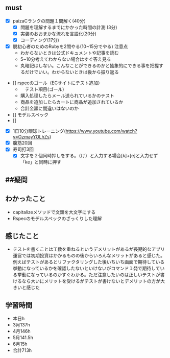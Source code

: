 

## must
- [x] paizaCランクの問題１問解く(40分)
  - [x] 問題を理解するまでにかかった時間の計測 (3分)
  - [x] 実装のおおまかな流れを言語化(20分)
  - [x] コーディング(17分)
- [x] 脱初心者のためのRubyを2問やる(10~15分でやる)
  注意点
   -  わからないときは公式ドキュメントや記事を読む
   -  5~10分考えてわからない場合はすぐ答え見る
   -  丸暗記はしない。こんなことができるのかと抽象的にできる事を把握するだけでいい。わからないときは後から振り返る
- [] rspecのゴール（ECサイトにテスト追加）
  - 　テスト項目(ゴール)
  - 購入処理したらメール送られているかのテスト
  - 商品を追加したらカートに商品が追加されているか
  - 合計金額に間違いはないのか
 - [] モデルスペック
 - [] 
 
- [x] 1日10分眼球トレーニング(https://www.youtube.com/watch?v=OzmayYOLhZs)
- [x] 腹筋20回
- [x] 寿司打3回
  - [x] 文字を２個同時押しをする。（け）と入力する場合[k]+[e]と入力せず「ke」と同時に押す

##疑問
- 


## わかったこと
- capitalizeメソッドで文頭を大文字にする
- Rspecのモデルスペックのざっくりした理解

## 感じたこと
- テストを書くことは工数を重ねるというデメリットがあるが長期的なアプリ運営では初期投資はかかるものの後からいろんなメリットがあると感じた。例えばテストがあるとリファクタリングした後いちいち画面で期待している挙動になっているかを確認したないといけないがコマンド１発で期待している挙動になっているのかすぐわかる。ただ注意したいのは正しいテストが書けるなら大いにメリットを受けるがテストが書けないとデメリットの方が大きいと感じた


## 学習時間
  - 本日h
  - 3月137h
  - 4月146h
  - 5月141.5h
  - 6月15h　
  - 合計713h
    
